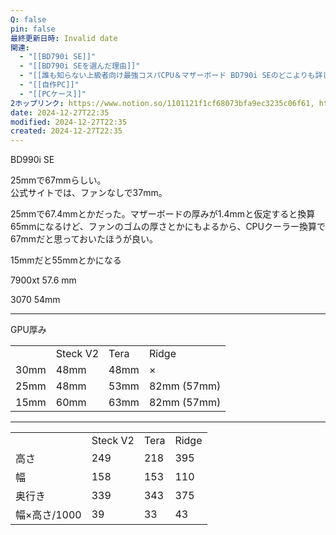 ```yaml
---
Q: false
pin: false
最終更新日時: Invalid date
関連:
  - "[[BD790i SE]]"
  - "[[BD790i SEを選んだ理由]]"
  - "[[誰も知らない上級者向け最強コスパCPU＆マザーボード BD790i SEのどこよりも詳しい解説]]"
  - "[[自作PC]]"
  - "[[PCケース]]"
2ホップリンク: https://www.notion.so/1101121f1cf68073bfa9ec3235c06f61, https://www.notion.so/1141121f1cf68077ba36e8a857265fb0, https://www.notion.so/1191121f1cf68093a976e5387333ca4a, https://www.notion.so/1201121f1cf680deb46eef35d04c268d,https://www.notion.so/1101121f1cf68073bfa9ec3235c06f61, https://www.notion.so/1101121f1cf680828c80e49572807ac8, https://www.notion.so/11e1121f1cf68051853decacc2ae16ff, https://www.notion.so/1201121f1cf680deb46eef35d04c268d,https://www.notion.so/10e1121f1cf680c4a8c5cecac6b48a9d, https://www.notion.so/1101121f1cf68073bfa9ec3235c06f61, https://www.notion.so/1101121f1cf680828c80e49572807ac8, https://www.notion.so/1141121f1cf68077ba36e8a857265fb0, https://www.notion.so/1191121f1cf68093a976e5387333ca4a, https://www.notion.so/11c1121f1cf68090b0a6fd9ac7c31c0a, https://www.notion.so/11e1121f1cf68051853decacc2ae16ff, https://www.notion.so/11e1121f1cf680aaa1defdc034df3369, https://www.notion.so/1201121f1cf68035a870db26fd6eed98, https://www.notion.so/1211121f1cf6802386d1fdf5fe0b03f4, https://www.notion.so/526abee8ef61413abf3cc752e7f9770f, https://www.notion.so/f3dc85f976e640ceaf469d105f4bc988,https://www.notion.so/1101121f1cf68073bfa9ec3235c06f61, https://www.notion.so/11c1121f1cf68090b0a6fd9ac7c31c0a, https://www.notion.so/1201121f1cf680deb46eef35d04c268d, https://www.notion.so/526abee8ef61413abf3cc752e7f9770f
date: 2024-12-27T22:35
modified: 2024-12-27T22:35
created: 2024-12-27T22:35
---
```

  

BD990i SE

25mmで67mmらしい。  
公式サイトでは、ファンなしで37mm。  

25mmで67.4mmとかだった。マザーボードの厚みが1.4mmと仮定すると換算65mmになるけど、ファンのゴムの厚さとかにもよるから、CPUクーラー換算で67mmだと思っておいたほうが良い。

15mmだと55mmとかになる

  

7900xt 57.6 mm

3070 54mm

  

---

  

GPU厚み

|   |   |   |   |
|---|---|---|---|
||Steck V2|Tera|Ridge|
|30mm|48mm|48mm|×|
|25mm|48mm|53mm|82mm (57mm)|
|15mm|60mm|63mm|82mm (57mm)|

---

|   |   |   |   |
|---|---|---|---|
||Steck V2|Tera|Ridge|
|高さ|249|218|395|
|幅|158|153|110|
|奥行き|339|343|375|
|幅×高さ/1000|39|33|43|